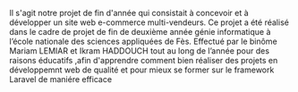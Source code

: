 Il s'agit notre projet de fin d'année qui consistait à concevoir et à développer un site web e-commerce multi-vendeurs. Ce projet a été réalisé dans le cadre de projet de fin de deuxième année génie informatique à l’école nationale des sciences appliquées de Fès.
Effectué par le binôme Mariam LEMIAR et Ikram HADDOUCH tout au long de l’année pour des raisons éducatifs ,afin d'apprendre comment bien réaliser des projets en développemnt web de qualité et pour mieux se former sur le framework Laravel de maniére efficace 

